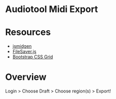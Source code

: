 Audiotool Midi Export
=====================

# Resources

* [jsmidgen](https://github.com/dingram/jsmidgen)
* [FileSaver.js](https://github.com/eligrey/FileSaver.js/)
* [Bootstrap CSS Grid](http://getbootstrap.com)

# Overview

Login > Choose Draft > Choose region(s) > Export!